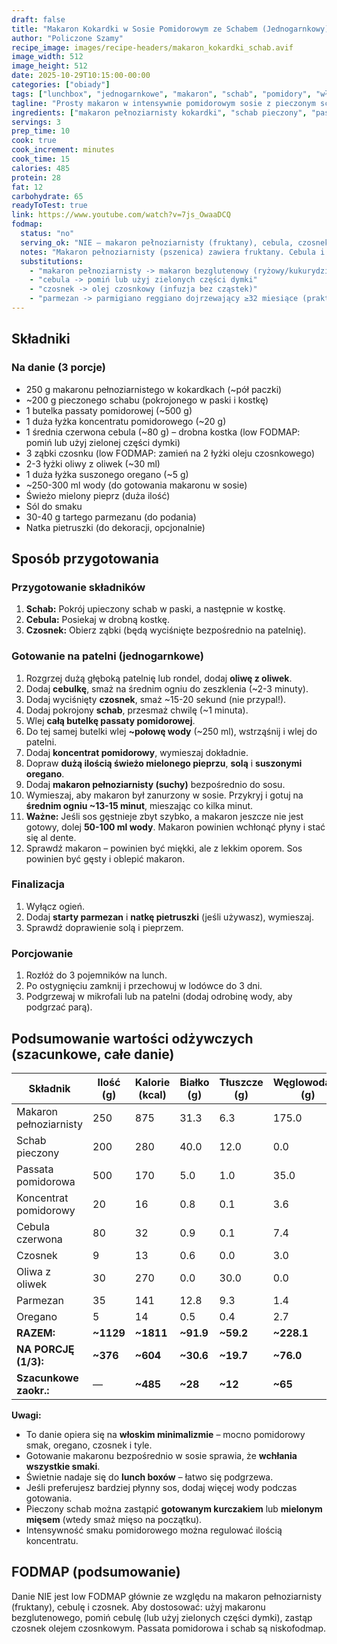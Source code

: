 ```yaml
---
draft: false
title: "Makaron Kokardki w Sosie Pomidorowym ze Schabem (Jednogarnkowy)"
author: "Policzone Szamy"
recipe_image: images/recipe-headers/makaron_kokardki_schab.avif
image_width: 512
image_height: 512
date: 2025-10-29T10:15:00-00:00
categories: ["obiady"]
tags: ["lunchbox", "jednogarnkowe", "makaron", "schab", "pomidory", "włoskie"]
tagline: "Prosty makaron w intensywnie pomidorowym sosie z pieczonym schabem – gotowy w 15 minut!"
ingredients: ["makaron pełnoziarnisty kokardki", "schab pieczony", "passata pomidorowa", "koncentrat pomidorowy", "cebula", "czosnek", "parmezan", "oregano"]
servings: 3
prep_time: 10
cook: true
cook_increment: minutes
cook_time: 15
calories: 485
protein: 28
fat: 12
carbohydrate: 65
readyToTest: true
link: https://www.youtube.com/watch?v=7js_OwaaDCQ
fodmap:
  status: "no"
  serving_ok: "NIE – makaron pełnoziarnisty (fruktany), cebula, czosnek"
  notes: "Makaron pełnoziarnisty (pszenica) zawiera fruktany. Cebula i czosnek są wysokofodmap. Pomidory w passacie są niskofodmap. Schab i parmezan są bezpieczne."
  substitutions:
    - "makaron pełnoziarnisty -> makaron bezglutenowy (ryżowy/kukurydziany)"
    - "cebula -> pomiń lub użyj zielonych części dymki"
    - "czosnek -> olej czosnkowy (infuzja bez cząstek)"
    - "parmezan -> parmigiano reggiano dojrzewający ≥32 miesiące (praktycznie bez laktozy)"
---
```


## Składniki

### Na danie (3 porcje)
* 250 g makaronu pełnoziarnistego w kokardkach (~pół paczki)
* ~200 g pieczonego schabu (pokrojonego w paski i kostkę)
* 1 butelka passaty pomidorowej (~500 g)
* 1 duża łyżka koncentratu pomidorowego (~20 g)
* 1 średnia czerwona cebula (~80 g) – drobna kostka (low FODMAP: pomiń lub użyj zielonej części dymki)
* 3 ząbki czosnku (low FODMAP: zamień na 2 łyżki oleju czosnkowego)
* 2-3 łyżki oliwy z oliwek (~30 ml)
* 1 duża łyżka suszonego oregano (~5 g)
* ~250-300 ml wody (do gotowania makaronu w sosie)
* Świeżo mielony pieprz (duża ilość)
* Sól do smaku
* 30-40 g tartego parmezanu (do podania)
* Natka pietruszki (do dekoracji, opcjonalnie)

## Sposób przygotowania

### Przygotowanie składników
1. **Schab:** Pokrój upieczony schab w paski, a następnie w kostkę.
2. **Cebula:** Posiekaj w drobną kostkę.
3. **Czosnek:** Obierz ząbki (będą wyciśnięte bezpośrednio na patelnię).

### Gotowanie na patelni (jednogarnkowe)
1. Rozgrzej dużą głęboką patelnię lub rondel, dodaj **oliwę z oliwek**.
2. Dodaj **cebulkę**, smaż na średnim ogniu do zeszklenia (~2-3 minuty).
3. Dodaj wyciśnięty **czosnek**, smaż ~15-20 sekund (nie przypal!).
4. Dodaj pokrojony **schab**, przesmaż chwilę (~1 minuta).
5. Wlej **całą butelkę passaty pomidorowej**.
6. Do tej samej butelki wlej **~połowę wody** (~250 ml), wstrząśnij i wlej do patelni.
7. Dodaj **koncentrat pomidorowy**, wymieszaj dokładnie.
8. Dopraw **dużą ilością świeżo mielonego pieprzu**, **solą** i **suszonymi oregano**.
9. Dodaj **makaron pełnoziarnisty (suchy)** bezpośrednio do sosu.
10. Wymieszaj, aby makaron był zanurzony w sosie. Przykryj i gotuj na **średnim ogniu ~13-15 minut**, mieszając co kilka minut.
11. **Ważne:** Jeśli sos gęstnieje zbyt szybko, a makaron jeszcze nie jest gotowy, dolej **50-100 ml wody**. Makaron powinien wchłonąć płyny i stać się al dente.
12. Sprawdź makaron – powinien być miękki, ale z lekkim oporem. Sos powinien być gęsty i oblepić makaron.

### Finalizacja
1. Wyłącz ogień.
2. Dodaj **starty parmezan** i **natkę pietruszki** (jeśli używasz), wymieszaj.
3. Sprawdź doprawienie solą i pieprzem.

### Porcjowanie
1. Rozłóż do 3 pojemników na lunch.
2. Po ostygnięciu zamknij i przechowuj w lodówce do 3 dni.
3. Podgrzewaj w mikrofali lub na patelni (dodaj odrobinę wody, aby podgrzać parą).

## Podsumowanie wartości odżywczych (szacunkowe, całe danie)

| Składnik                   | Ilość (g) | Kalorie (kcal) | Białko (g) | Tłuszcze (g) | Węglowodany (g) |
|----------------------------|-----------|----------------|------------|--------------|-----------------|
| Makaron pełnoziarnisty     | 250       | 875            | 31.3       | 6.3          | 175.0           |
| Schab pieczony             | 200       | 280            | 40.0       | 12.0         | 0.0             |
| Passata pomidorowa         | 500       | 170            | 5.0        | 1.0          | 35.0            |
| Koncentrat pomidorowy      | 20        | 16             | 0.8        | 0.1          | 3.6             |
| Cebula czerwona            | 80        | 32             | 0.9        | 0.1          | 7.4             |
| Czosnek                    | 9         | 13             | 0.6        | 0.0          | 3.0             |
| Oliwa z oliwek             | 30        | 270            | 0.0        | 30.0         | 0.0             |
| Parmezan                   | 35        | 141            | 12.8       | 9.3          | 1.4             |
| Oregano                    | 5         | 14             | 0.5        | 0.4          | 2.7             |
| **RAZEM:**                 | **~1129** | **~1811**      | **~91.9**  | **~59.2**    | **~228.1**      |
| **NA PORCJĘ (1/3):**       | **~376**  | **~604**       | **~30.6**  | **~19.7**    | **~76.0**       |
| **Szacunkowe zaokr.:**     | —         | **~485**       | **~28**    | **~12**      | **~65**         |

**Uwagi:**
- To danie opiera się na **włoskim minimalizmie** – mocno pomidorowy smak, oregano, czosnek i tyle.
- Gotowanie makaronu bezpośrednio w sosie sprawia, że **wchłania wszystkie smaki**.
- Świetnie nadaje się do **lunch boxów** – łatwo się podgrzewa.
- Jeśli preferujesz bardziej płynny sos, dodaj więcej wody podczas gotowania.
- Pieczony schab można zastąpić **gotowanym kurczakiem** lub **mielonym mięsem** (wtedy smaż mięso na początku).
- Intensywność smaku pomidorowego można regulować ilością koncentratu.

## FODMAP (podsumowanie)
Danie NIE jest low FODMAP głównie ze względu na makaron pełnoziarnisty (fruktany), cebulę i czosnek. Aby dostosować: użyj makaronu bezglutenowego, pomiń cebulę (lub użyj zielonych części dymki), zastąp czosnek olejem czosnkowym. Passata pomidorowa i schab są niskofodmap.
